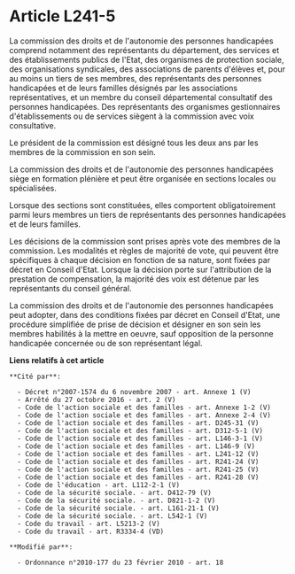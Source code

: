 # Article L241-5

La commission des droits et de l'autonomie des personnes handicapées comprend notamment des représentants du département,
des services et des établissements publics de l'Etat, des organismes de protection sociale, des organisations syndicales, des
associations de parents d'élèves et, pour au moins un tiers de ses membres, des représentants des personnes handicapées et de
leurs familles désignés par les associations représentatives, et un membre du conseil départemental consultatif des personnes
handicapées. Des représentants des organismes gestionnaires d'établissements ou de services siègent à la commission avec voix
consultative. 

Le président de la commission est désigné tous les deux ans par les membres de la commission en son sein. 

La commission des droits et de l'autonomie des personnes handicapées siège en formation plénière et peut être organisée en
sections locales ou spécialisées. 

Lorsque des sections sont constituées, elles comportent obligatoirement parmi leurs membres un tiers de représentants des
personnes handicapées et de leurs familles. 

Les décisions de la commission sont prises après vote des membres de la commission. Les modalités et règles de majorité de
vote, qui peuvent être spécifiques à chaque décision en fonction de sa nature, sont fixées par décret en Conseil d'Etat.
Lorsque la décision porte sur l'attribution de la prestation de compensation, la majorité des voix est détenue par les
représentants du conseil général. 

La commission des droits et de l'autonomie des personnes handicapées peut adopter, dans des conditions fixées par décret en
Conseil d'Etat, une procédure simplifiée de prise de décision et désigner en son sein les membres habilités à la mettre en
oeuvre, sauf opposition de la personne handicapée concernée ou de son représentant légal.

**Liens relatifs à cet article**

	**Cité par**:

	  - Décret n°2007-1574 du 6 novembre 2007 - art. Annexe 1 (V)
	  - Arrêté du 27 octobre 2016 - art. 2 (V)
	  - Code de l'action sociale et des familles - art. Annexe 1-2 (V)
	  - Code de l'action sociale et des familles - art. Annexe 2-4 (V)
	  - Code de l'action sociale et des familles - art. D245-31 (V)
	  - Code de l'action sociale et des familles - art. D312-5-1 (V)
	  - Code de l'action sociale et des familles - art. L146-3-1 (V)
	  - Code de l'action sociale et des familles - art. L146-9 (V)
	  - Code de l'action sociale et des familles - art. L241-12 (V)
	  - Code de l'action sociale et des familles - art. R241-24 (V)
	  - Code de l'action sociale et des familles - art. R241-25 (V)
	  - Code de l'action sociale et des familles - art. R241-28 (V)
	  - Code de l'éducation - art. L112-2-1 (V)
	  - Code de la sécurité sociale. - art. D412-79 (V)
	  - Code de la sécurité sociale. - art. D821-1-2 (V)
	  - Code de la sécurité sociale. - art. L161-21-1 (V)
	  - Code de la sécurité sociale. - art. L542-1 (V)
	  - Code du travail - art. L5213-2 (V)
	  - Code du travail - art. R3334-4 (VD)

	**Modifié par**:

	  - Ordonnance n°2010-177 du 23 février 2010 - art. 18
